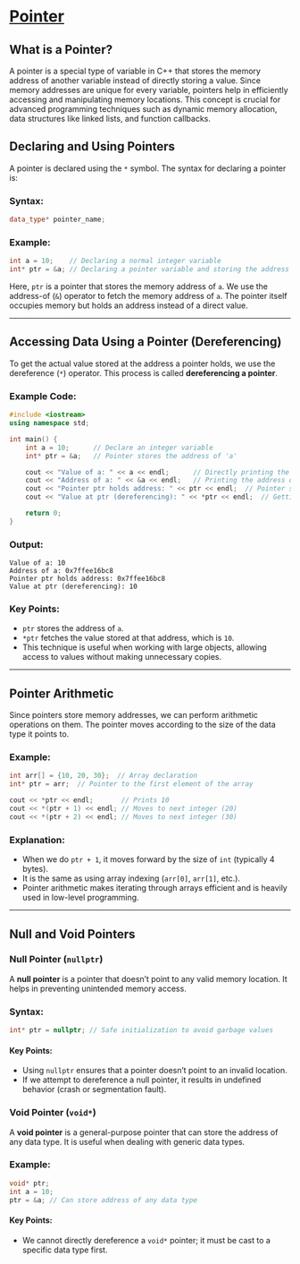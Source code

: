 # [Pointer](#pointer)

## What is a Pointer?
A pointer is a special type of variable in C++ that stores the memory address of another variable instead of directly storing a value. Since memory addresses are unique for every variable, pointers help in efficiently accessing and manipulating memory locations. This concept is crucial for advanced programming techniques such as dynamic memory allocation, data structures like linked lists, and function callbacks.

## Declaring and Using Pointers
A pointer is declared using the `*` symbol. The syntax for declaring a pointer is:

### Syntax:
```cpp
data_type* pointer_name;
```

### Example:
```cpp
int a = 10;    // Declaring a normal integer variable
int* ptr = &a; // Declaring a pointer variable and storing the address of 'a'
```

Here, `ptr` is a pointer that stores the memory address of `a`. We use the address-of (`&`) operator to fetch the memory address of `a`. The pointer itself occupies memory but holds an address instead of a direct value.

---

## Accessing Data Using a Pointer (Dereferencing)
To get the actual value stored at the address a pointer holds, we use the dereference (`*`) operator. This process is called **dereferencing a pointer**.

### Example Code:
```cpp
#include <iostream>
using namespace std;

int main() {
    int a = 10;      // Declare an integer variable
    int* ptr = &a;   // Pointer stores the address of 'a'

    cout << "Value of a: " << a << endl;      // Directly printing the value of 'a'
    cout << "Address of a: " << &a << endl;   // Printing the address of 'a'
    cout << "Pointer ptr holds address: " << ptr << endl;  // Pointer storing address of 'a'
    cout << "Value at ptr (dereferencing): " << *ptr << endl;  // Getting value using pointer

    return 0;
}
```

### Output:
```
Value of a: 10
Address of a: 0x7ffee16bc8
Pointer ptr holds address: 0x7ffee16bc8
Value at ptr (dereferencing): 10
```

### Key Points:
- `ptr` stores the address of `a`.
- `*ptr` fetches the value stored at that address, which is `10`.
- This technique is useful when working with large objects, allowing access to values without making unnecessary copies.

---

## Pointer Arithmetic
Since pointers store memory addresses, we can perform arithmetic operations on them. The pointer moves according to the size of the data type it points to.

### Example:
```cpp
int arr[] = {10, 20, 30};  // Array declaration
int* ptr = arr;  // Pointer to the first element of the array

cout << *ptr << endl;       // Prints 10
cout << *(ptr + 1) << endl; // Moves to next integer (20)
cout << *(ptr + 2) << endl; // Moves to next integer (30)
```

### Explanation:
- When we do `ptr + 1`, it moves forward by the size of `int` (typically 4 bytes).
- It is the same as using array indexing (`arr[0]`, `arr[1]`, etc.).
- Pointer arithmetic makes iterating through arrays efficient and is heavily used in low-level programming.

---

## Null and Void Pointers

### Null Pointer (`nullptr`)
A **null pointer** is a pointer that doesn’t point to any valid memory location. It helps in preventing unintended memory access.

### Syntax:
```cpp
int* ptr = nullptr; // Safe initialization to avoid garbage values
```

#### Key Points:
- Using `nullptr` ensures that a pointer doesn’t point to an invalid location.
- If we attempt to dereference a null pointer, it results in undefined behavior (crash or segmentation fault).

### Void Pointer (`void*`)
A **void pointer** is a general-purpose pointer that can store the address of any data type. It is useful when dealing with generic data types.

### Example:
```cpp
void* ptr;
int a = 10;
ptr = &a; // Can store address of any data type
```

#### Key Points:
- We cannot directly dereference a `void*` pointer; it must be cast to a specific data type first.

